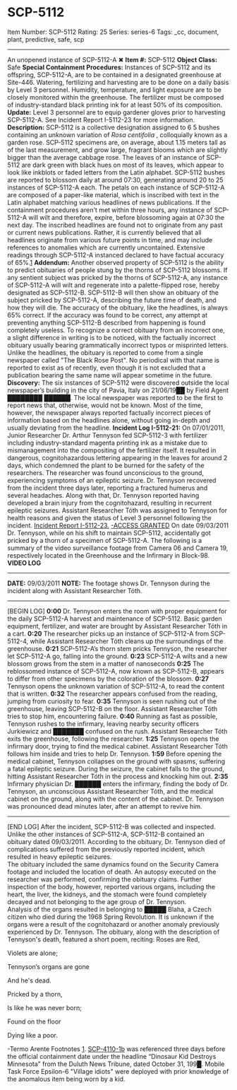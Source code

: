 # SCP-5112
Item Number: SCP-5112
Rating: 25
Series: series-6
Tags: _cc, document, plant, predictive, safe, scp

---

An unopened instance of SCP-5112-A
✖
**Item #:** SCP-5112
**Object Class:** Safe
**Special Containment Procedures:** Instances of SCP-5112 and its offspring, SCP-5112-A, are to be contained in a designated greenhouse at Site-446.
Watering, fertilizing and harvesting are to be done on a daily basis by Level 3 personnel.
Humidity, temperature, and light exposure are to be closely monitored within the greenhouse. The fertilizer must be composed of industry-standard black printing ink for at least 50% of its composition.
**Update:** Level 3 personnel are to equip gardener gloves prior to harvesting SCP-5112-A. See Incident Report I-5112-23 for more information.
**Description:** SCP-5112 is a collective designation assigned to 6 5 bushes containing an unknown variation of _Rosa centifolia_ , colloquially known as a garden rose.
SCP-5112 specimens are, on average, about 1.15 meters tall as of the last measurement, and grow large, fragrant blooms which are slightly bigger than the average cabbage rose. The leaves of an instance of SCP-5112 are dark green with black hues on most of its leaves, which appear to look like inkblots or faded letters from the Latin alphabet.
SCP-5112 bushes are reported to blossom daily at around 07:30, generating around 20 to 25 instances of SCP-5112-A each. The petals on each instance of SCP-5112-A are composed of a paper-like material, which is inscribed with text in the Latin alphabet matching various headlines of news publications.
If the containment procedures aren't met within three hours, any instance of SCP-5112-A will wilt and therefore, expire, before blossoming again at 07:30 the next day.
The inscribed headlines are found not to originate from any past or current news publications. Rather, it is currently believed that all headlines originate from various future points in time, and may include references to anomalies which are currently uncontained. Extensive readings through SCP-5112-A instanced declared to have factual accuracy of 65%.[1](javascript:;)
**Addendum:** Another observed property of SCP-5112 is the ability to predict obituaries of people stung by the thorns of SCP-5112 blossoms.
If any sentient subject was pricked by the thorns of SCP-5112-A, any instance of SCP-5112-A will wilt and regenerate into a palette-flipped rose, hereby designated as SCP-5112-B.
SCP-5112-B will then show an obituary of the subject pricked by SCP-5112-A, describing the future time of death, and how they will die. The accuracy of the obituary, like the headlines, is always 65% correct. If the accuracy was found to be correct, any attempt at preventing anything SCP-5112-B described from happening is found completely useless. To recognize a correct obituary from an incorrect one, a slight difference in writing is to be noticed, with the factually incorrect obituary usually bearing grammatically incorrect typos or misprinted letters.
Unlike the headlines, the obituary is reported to come from a single newspaper called "The Black Rose Post". No periodical with that name is reported to exist as of recently, even though it is not excluded that a publication bearing the same name will appear sometime in the future.
**Discovery:** The six instances of SCP-5112 were discovered outside the local newspaper’s building in the city of Pavia, Italy on 21/06/19██ by Field Agent ████████ ██████. The local newspaper was reported to be the first to report news that, otherwise, would not be known. Most of the time, however, the newspaper always reported factually incorrect pieces of information based on the headlines alone, without going in-depth and usually deviating from the headline.
**Incident Log I-5112-21:** On 07/01/2011, Junior Researcher Dr. Arthur Tennyson fed SCP-5112-3 with fertilizer including industry-standard magenta printing ink as a mistake due to mismanagement into the compositing of the fertilizer itself. It resulted in dangerous, cognitohazardous lettering appearing in the leaves for around 2 days, which condemned the plant to be burned for the safety of the researchers. The researcher was found unconscious to the ground, experiencing symptoms of an epileptic seizure.
Dr. Tennyson recovered from the incident three days later, reporting a fractured humerus and several headaches. Along with that, Dr. Tennyson reported having developed a brain injury from the cognitohazard, resulting in recurrent epileptic seizures. Assistant Researcher Tóth was assigned to Tennyson for health reasons and given the status of Level 3 personnel following the incident.
[Incident Report I-5112-23.](javascript:;)
[ -ACCESS GRANTED](javascript:;)
On date 09/03/2011 Dr. Tennyson, while on his shift to maintain SCP-5112, accidentally got pricked by a thorn of a specimen of SCP-5112-A.
The following is a summary of the video surveillance footage from Camera 06 and Camera 19, respectively located in the Greenhouse and the Infirmary in Block-98.
**VIDEO LOG**
* * *
**DATE:** 09/03/2011
**NOTE:** The footage shows Dr. Tennyson during the incident along with Assistant Researcher Tóth.
* * *
[BEGIN LOG]
**0:00** Dr. Tennyson enters the room with proper equipment for the daily SCP-5112-A harvest and maintenance of SCP-5112. Basic garden equipment, fertilizer, and water are brought by Assistant Researcher Tóth in a cart.
**0:20** The researcher picks up an instance of SCP-5112-A from SCP-5112-4, while Assistant Researcher Tóth cleans up the surroundings of the greenhouse.
**0:21** SCP-5112-A’s thorn stem pricks Tennyson, the researcher let SCP-5112-A go, falling into the ground.
**0:23** SCP-5112-A wilts and a new blossom grows from the stem in a matter of nanoseconds
**0:25** The reblossomed instance of SCP-5112-A, now known as SCP-5112-B, appears to differ from other specimens by the coloration of the blossom.
**0:27** Tennyson opens the unknown variation of SCP-5112-A, to read the content that is written.
**0:32** The researcher appears confused from the reading, jumping from curiosity to fear.
**0:35** Tennyson is seen rushing out of the greenhouse, leaving SCP-5112-B on the floor. Assistant Researcher Tóth tries to stop him, encountering failure.
**0:40** Running as fast as possible, Tennyson rushes to the infirmary, leaving nearby security officers Jurkiewicz and ███████ confused on the rush. Assistant Researcher Tóth exits the greenhouse, following the researcher.
**1:25** Tennyson opens the infirmary door, trying to find the medical cabinet. Assistant Researcher Tóth follows him inside and tries to help Dr. Tennyson.
**1:59** Before opening the medical cabinet, Tennyson collapses on the ground with spasms, suffering a fatal epileptic seizure. During the seizure, the cabinet falls to the ground, hitting Assistant Researcher Tóth in the process and knocking him out.
**2:35** Infirmary physician Dr. ██████ enters the infirmary, finding the body of Dr. Tennyson, an unconscious Assistant Researcher Tóth, and the medical cabinet on the ground, along with the content of the cabinet. Dr. Tennyson was pronounced dead minutes later, after an attempt to revive him.
* * *
[END LOG]
After the incident, SCP-5112-B was collected and inspected. Unlike the other instances of SCP-5112-A, SCP-5112-B contained an obituary dated 09/03/2011.
According to the obituary, Dr. Tennyson died of complications suffered from the previously reported incident, which resulted in heavy epileptic seizures.  
The obituary included the same dynamics found on the Security Camera footage and included the location of death. An autopsy executed on the researcher was performed, confirming the obituary claims.
Further inspection of the body, however, reported various organs, including the heart, the liver, the kidneys, and the stomach were found completely decayed and not belonging to the age group of Dr. Tennyson.  
Analysis of the organs resulted in belonging to █████ Blaha, a Czech citizen who died during the 1968 Spring Revolution. It is unknown if the organs were a result of the cognitohazard or another anomaly previously experienced by Dr. Tennyson.
The obituary, along with the description of Tennyson's death, featured a short poem, reciting:
Roses are Red,  
  
Violets are alone;  
  
Tennyson’s organs are gone  
  
And he's dead.  
  
Pricked by a thorn,  
  
Is like he was never born;  
  
Found on the floor  
  
Dying like a poor.  
  

-Termo Arente
Footnotes
[1](javascript:;). [SCP-4110-1b](/scp-4110) was referenced three days before the official containment date under the headline “Dinosaur Kid Destroys Minnesota" from the Duluth News Tribune, dated October 31, 199█. Mobile Task Force Epsilon-6 "Village idiots" were deployed with prior knowledge of the anomalous item being worn by a kid.